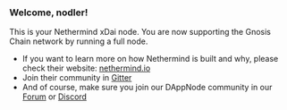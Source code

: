 ### Welcome, nodler!

This is your Nethermind xDai node. You are now supporting the Gnosis Chain network by running a full node. 

* If you want to learn more on how Nethermind is built and why, please check their website: [nethermind.io](https://nethermind.io/)
* Join their community in [Gitter](https://gitter.im/nethermindeth/nethermind)
* And of course, make sure you join our DAppNode community in our [Forum](https://forum.dappnode.io) or [Discord](https://discord.dappnode.io)
